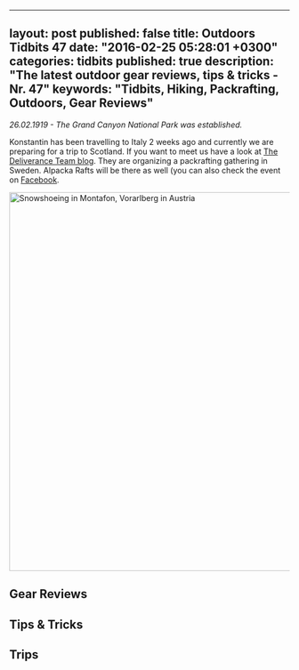 
---
layout: post
published: false
title: Outdoors Tidbits 47
date: "2016-02-25 05:28:01 +0300"
categories: tidbits
published: true
description: "The latest outdoor gear reviews, tips & tricks - Nr. 47"
keywords: "Tidbits, Hiking, Packrafting, Outdoors, Gear Reviews"
---


*26.02.1919 - The Grand Canyon National Park was established.*

Konstantin has been travelling to Italy 2 weeks ago and currently we are preparing for a trip to Scotland. If you want to meet us have a look at <a href="http://deliveranceteam.outdrr.com/information-angaende-swedish-packraft-round-up-2016/">The Deliverance Team blog</a>. They are organizing a packrafting gathering in Sweden. Alpacka Rafts will be there as well (you can also check the event on <a href="https://www.facebook.com/events/501436800038543/permalink/501710246677865/">Facebook</a>.

<a data-flickr-embed="true"  href="https://www.flickr.com/photos/90204224@N07/24251111034/in/dateposted-public/" title="Snowshoeing in Montafon, Vorarlberg in Austria"><img src="https://farm2.staticflickr.com/1444/24251111034_c22cba2bd2_b.jpg" width="1024" height="681" alt="Snowshoeing in Montafon, Vorarlberg in Austria"></a><script async src="//embedr.flickr.com/assets/client-code.js" charset="utf-8"></script>
<!--more-->

## Gear Reviews

## Tips & Tricks

## Trips
